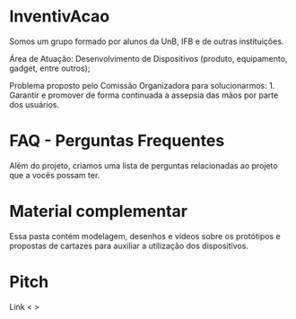 # InventivAcao

Somos um grupo formado por alunos da UnB, IFB e de outras instituições.

Área de Atuação: Desenvolvimento de Dispositivos (produto, equipamento, gadget, entre outros);

Problema proposto pelo Comissão Organizadora para solucionarmos:
          1. Garantir e promover de forma continuada a assepsia das mãos por parte dos usuários.
          
# FAQ - Perguntas Frequentes

Além do projeto, criamos uma lista de perguntas relacionadas ao projeto que a vocês possam ter. 

# Material complementar 

Essa pasta contém modelagem, desenhos e videos sobre os protótipos e propostas de cartazes para auxiliar a utilização dos dispositivos. 

# Pitch 

Link < > 
